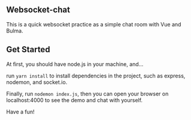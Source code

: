 ## Websocket-chat

This is a quick websocket practice as a simple chat room with Vue and Bulma.

## Get Started

At first, you should have node.js in your machine, and...

run `yarn install` to install dependencies in the project, such as express, nodemon, and socket.io.

Finally, run `nodemon index.js`, then you can open your browser on localhost:4000 to see the demo and chat with yourself.

Have a fun!

